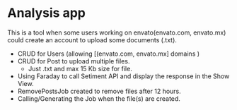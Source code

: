 # Analysis app

This is a tool when some users working on envato(envato.com, envato.mx) could create an account to upload some documents (.txt).


* CRUD for Users (allowing [(envato.com, envato.mx] domains )
* CRUD for Post to upload multiple files. 
    * Just .txt and max 15 Kb size for file.
* Using Faraday to call Setiment API and display the response in the Show View.
* RemovePostsJob created to remove files after 12 hours.
* Calling/Generating the Job when the file(s) are created.